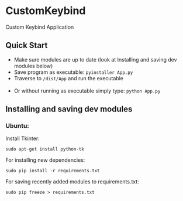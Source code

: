 # CustomKeybind
Custom Keybind Application

## Quick Start

- Make sure modules are up to date (look at Installing and saving dev modules below)
- Save program as executable: `pyinstaller App.py`
- Traverse to `/dist/App` and run the executable
<br></br>
- Or without running as executable simply type: `python App.py`


## Installing and saving dev modules

### Ubuntu:

Install Tkinter:
```
sudo apt-get install python-tk
```

For installing new dependencies:
```
sudo pip install -r requirements.txt
```

For saving recently added modules to requirements.txt:
```
sudo pip freeze > requirements.txt
```

